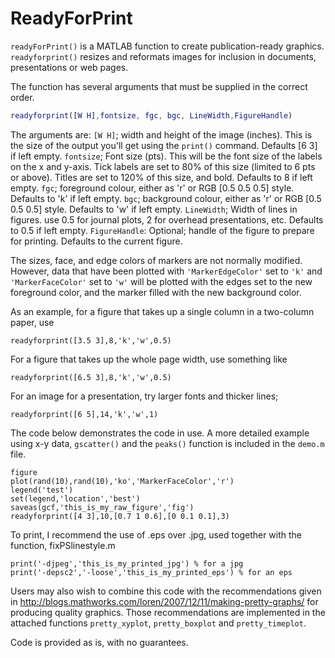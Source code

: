 ReadyForPrint
=============

`readyForPrint()` is a MATLAB function to create publication-ready graphics. `readyforprint()` resizes and reformats images for inclusion in documents, presentations or web pages.

The function has several arguments that must be supplied in the correct order.

````matlab
readyforprint([W H],fontsize, fgc, bgc, LineWidth,FigureHandle) 
````
The arguments are:
`[W H]`; width and height of the image (inches). This is the size of the output you'll get using the `print()` command. Defaults [6 3] if left empty. 
`fontsize`;	Font size (pts). This will be the font size of the labels on the x and y-axis. Tick labels are set to 80% of this size (limited to 6 pts or above). Titles are set to 120% of this size, and bold. Defaults to 8 if left empty. 
`fgc`; foreground colour, either as 'r' or RGB [0.5 0.5 0.5] style. Defaults to 'k' if left empty. 
`bgc`; background colour, either as 'r' or RGB [0.5 0.5 0.5] style. Defaults to 'w' if left empty. 
`LineWidth`;	Width of lines in figures. use 0.5 for journal plots, 2 for overhead presentations, etc. Defaults to 0.5 if left empty. 
`FigureHandle`:	Optional; handle of the figure to prepare for printing. Defaults to the current figure.

The sizes, face, and edge colors of markers are not normally modified. However, data that have been plotted with `'MarkerEdgeColor'` set to `'k'` and `'MarkerFaceColor'` set to `'w'` will be plotted with the edges set to the new foreground color, and the marker filled with the new background color.

As an example, for a figure that takes up a single column in a two-column paper, use 

    readyforprint([3.5 3],8,'k','w',0.5)

For a figure that takes up the whole page width, use something like 

    readyforprint([6.5 3],8,'k','w',0.5)

For an image for a presentation, try larger fonts and thicker lines; 

    readyforprint([6 5],14,'k','w',1)

The code below demonstrates the code in use. A more detailed example using x-y data, `gscatter()` and the `peaks()` function is included in the `demo.m` file.

    figure 
    plot(rand(10),rand(10),'ko','MarkerFaceColor','r') 
    legend('test') 
    set(legend,'location','best') 
    saveas(gcf,'this_is_my_raw_figure','fig') 
    readyforprint([4 3],10,[0.7 1 0.6],[0 0.1 0.1],3)

To print, I recommend the use of .eps over .jpg, used together with the function, fixPSlinestyle.m

    print('-djpeg','this_is_my_printed_jpg') % for a jpg 
    print('-depsc2','-loose','this_is_my_printed_eps') % for an eps

Users may also wish to combine this code with the recommendations given in http://blogs.mathworks.com/loren/2007/12/11/making-pretty-graphs/ for producing quality graphics. Those recommendations are implemented in the attached functions `pretty_xyplot`, `pretty_boxplot` and `pretty_timeplot`.

Code is provided as is, with no guarantees.
